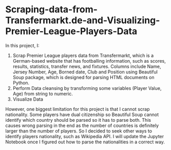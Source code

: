 # Scraping-data-from-Transfermarkt.de-and-Visualizing-Premier-League-Players-Data
In this project, I:
1. Scrap Premier League players data from Transfermarkt, which is a German-based website that has footballing information, such as scores, results, statistics, transfer news, and fixtures. Columns include Name, Jersey Number, Age, Borned date, Club and Position using Beautiful Soup package, which is designed for parsing HTML documents on Python. 
2. Perform Data cleansing by transforming some variables (Player Value, Age) from string to numeric.
3. Visualize Data

However, one biggest limitation for this project is that I cannot scrap nationality. Some players have dual citizenship so Beautiful Soup cannot identify which country should be parsed so it has to parse both. This causes wrong parsing in the end as the number of countries is definitely larger than the number of players. So I decided to seek other ways to identify players nationality, such as Wikipedia API. I will update the Jupyter Notebook once I figured out how to parse the nationalities in a correct way. 
